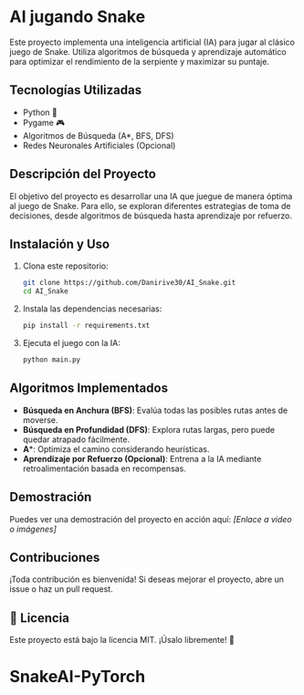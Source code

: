 # AI jugando Snake

Este proyecto implementa una inteligencia artificial (IA) para jugar al clásico juego de Snake. Utiliza algoritmos de búsqueda y aprendizaje automático para optimizar el rendimiento de la serpiente y maximizar su puntaje.

## Tecnologías Utilizadas
- Python 🐍
- Pygame 🎮
- Algoritmos de Búsqueda (A*, BFS, DFS)
- Redes Neuronales Artificiales (Opcional)

## Descripción del Proyecto
El objetivo del proyecto es desarrollar una IA que juegue de manera óptima al juego de Snake. Para ello, se exploran diferentes estrategias de toma de decisiones, desde algoritmos de búsqueda hasta aprendizaje por refuerzo.

## Instalación y Uso
1. Clona este repositorio:
   ```bash
   git clone https://github.com/Danirive30/AI_Snake.git
   cd AI_Snake
   ```
2. Instala las dependencias necesarias:
   ```bash
   pip install -r requirements.txt
   ```
3. Ejecuta el juego con la IA:
   ```bash
   python main.py
   ```

## Algoritmos Implementados
- **Búsqueda en Anchura (BFS)**: Evalúa todas las posibles rutas antes de moverse.
- **Búsqueda en Profundidad (DFS)**: Explora rutas largas, pero puede quedar atrapado fácilmente.
- **A***: Optimiza el camino considerando heurísticas.
- **Aprendizaje por Refuerzo (Opcional)**: Entrena a la IA mediante retroalimentación basada en recompensas.

## Demostración
Puedes ver una demostración del proyecto en acción aquí: *[Enlace a video o imágenes]*

## Contribuciones
¡Toda contribución es bienvenida! Si deseas mejorar el proyecto, abre un issue o haz un pull request.

## 📜 Licencia
Este proyecto está bajo la licencia MIT. ¡Úsalo libremente! 🎉


# SnakeAI-PyTorch

